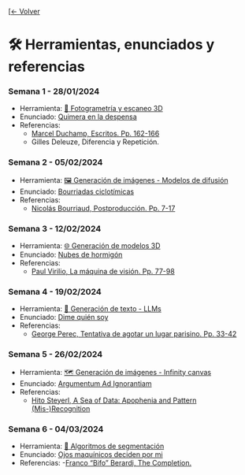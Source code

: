 [[← Volver](/README.md)

# 🛠️ Herramientas, enunciados y referencias

### Semana 1 - 28/01/2024 
- Herramienta: [📸 Fotogrametría y escaneo 3D](herramientas/fotogrametrias.md)
- Enunciado: [Quimera en la despensa](enunciados/quimera_en_la_despensa.md)
- Referencias:
  - [Marcel Duchamp, Escritos. Pp. 162-166](https://bibliotecatrevijano.files.wordpress.com/2014/10/75213741-marcel-duchamp-escritos-duchamp-du-signe.pdf) 
  - Gilles Deleuze, Diferencia y Repetición. 

### Semana 2 - 05/02/2024 
- Herramienta: [🖼️ Generación de imágenes - Modelos de difusión](herramientas/generación_de_imagenes.md)
- Enunciado: [Bourriadas ciclotímicas](enunciados/bourriadas_ciclotimicas.md)
- Referencias:
  - [Nicolás Bourriaud, Postproducción. Pp. 7-17](https://drive.upm.es/s/9wcy54EwvEN4Gaf) 

### Semana 3 - 12/02/2024 
- Herramienta: [🌐 Generación de modelos 3D](herramientas/genearcion_de_modelos_3d.md)
- Enunciado: [Nubes de hormigón](enunciados/nubes_de_hormigon.md)
- Referencias: 
  - [Paul Virilio, La máquina de visión. Pp. 77-98](https://drive.upm.es/s/9SqFBkHunipdsyC)

### Semana 4 - 19/02/2024 
- Herramienta: [💬 Generación de texto - LLMs](herramientas/generacion_de_texto.md)
- Enunciado: [Dime quién soy](enunciados/dime_quien_soy.md)
- Referencias:
  - [George Perec, Tentativa de agotar un lugar parisino. Pp. 33-42](https://drive.upm.es/s/vcxPuwM939uhcMj)

### Semana 5 - 26/02/2024 
- Herramienta: [🗺️ Generación de imágenes - Infinity canvas](herramientas/infinity_canvas.md)
- Enunciado: [Argumentum Ad Ignorantiam](enunciados/argumentum_ad_ignorantiam.md)
- Referencias:
  - [Hito Steyerl, A Sea of Data: Apophenia and Pattern (Mis-)Recognition](https://www.e-flux.com/journal/72/60480/a-sea-of-data-apophenia-and-pattern-mis-recognition/)

### Semana 6 - 04/03/2024
- Herramienta: [🌈 Algoritmos de segmentación](herramientas/segmentacion.md)
- Enunciado: [Ojos maquínicos deciden por mi](enunciados/ojos_maquinicos_deciden_por_mi.md)
- Referencias:
  -[Franco “Bifo” Berardi, The Completion.](https://www.e-flux.com/journal/137/544269/the-completion/)
